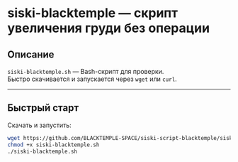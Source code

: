 # siski-blacktemple — скрипт увеличения груди без операции

## Описание
`siski-blacktemple.sh` — Bash-скрипт для проверки.  
Быстро скачивается и запускается через `wget` или `curl`.

---

## Быстрый старт

Скачать и запустить:

```bash
wget https://github.com/BLACKTEMPLE-SPACE/siski-script-blacktemple/siski-blacktemple.sh
chmod +x siski-blacktemple.sh
./siski-blacktemple.sh
